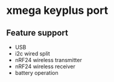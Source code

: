 # xmega keyplus port

## Feature support

* USB
* i2c wired split
* nRF24 wireless transmitter
* nRF24 wireless receiver
* battery operation
